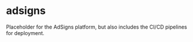 # adsigns
Placeholder for the AdSigns platform, but also includes the CI/CD pipelines for deployment.

